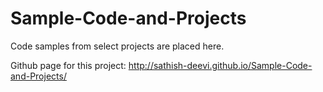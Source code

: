 # Sample-Code-and-Projects
Code samples from select projects are placed here.

Github page for this project: http://sathish-deevi.github.io/Sample-Code-and-Projects/
